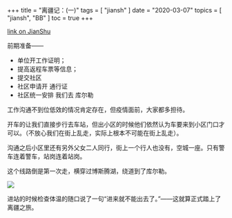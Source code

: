 +++
title = "离疆记：(一)"
tags = [
    "jiansh"
]
date = "2020-03-07"
topics = [
    "jiansh",
    "BB"
]
toc = true
+++



[link on JianShu](https://www.jianshu.com/p/8b258475b8e9)

前期准备——

- 单位开工作证明；
- 提高返程车票等信息；
- 提交社区
- 社区申请开 通行证
- 社区统一安排 我们去 库尔勒

工作沟通不到位低效的情况肯定存在，但疫情面前，大家都多担待。

开车的让我们直接步行去车站，但出小区的时候他们依然认为车要来到小区门口才可以。（不放心我们在街上乱走，实际上根本不可能在街上乱走）。

沟通之后小区里还有另外父女二人同行，街上一个行人也没有，空城一座。只有警车连着警车，站岗连着站岗。

这个线路倒是第一次走，横穿过博斯腾湖，绕道到了库尔勒。

![](https://upload-images.jianshu.io/upload_images/3296949-86b922282033fe8a.png?imageMogr2/auto-orient/strip%7CimageView2/2/w/1240)

进站的时候检查体温的随口说了一句“进来就不能出去了。”——这就算正式踏上了离疆之旅。


